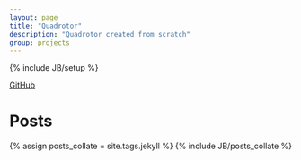 ```yaml
---
layout: page
title: "Quadrotor"
description: "Quadrotor created from scratch"
group: projects
---
```

{% include JB/setup %}

[GitHub](https://github.com/Hylian/quadrotor)

Posts
=====
{% assign posts_collate = site.tags.jekyll %}
{% include JB/posts_collate %}
